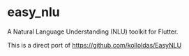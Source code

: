# easy_nlu
A Natural Language Understanding (NLU) toolkit for Flutter.

This is a direct port of https://github.com/kolloldas/EasyNLU
